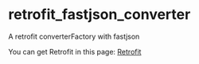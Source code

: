 # retrofit_fastjson_converter
A retrofit converterFactory with fastjson

You can get Retrofit in this page: [Retrofit](http://square.github.io/retrofit/)
